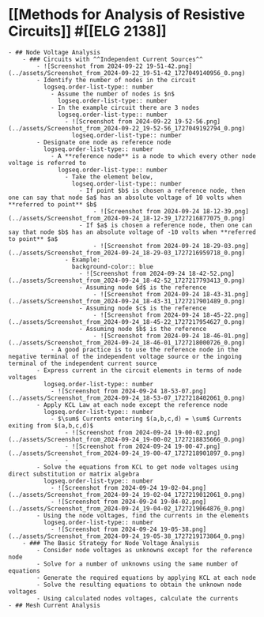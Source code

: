 # [[Methods for Analysis of Resistive Circuits]] #[[ELG 2138]]
	- ## Node Voltage Analysis
		- ### Circuits with ^^Independent Current Sources^^
			- ![Screenshot from 2024-09-22 19-51-42.png](../assets/Screenshot_from_2024-09-22_19-51-42_1727049140956_0.png)
			- Identify the number of nodes in the circuit
			  logseq.order-list-type:: number
				- Assume the number of nodes is $n$
				  logseq.order-list-type:: number
				- In the example circuit there are 3 nodes
				  logseq.order-list-type:: number
					- ![Screenshot from 2024-09-22 19-52-56.png](../assets/Screenshot_from_2024-09-22_19-52-56_1727049192794_0.png)
					  logseq.order-list-type:: number
			- Designate one node as reference node
			  logseq.order-list-type:: number
				- A **reference node** is a node to which every other node voltage is referred to
				  logseq.order-list-type:: number
					- Take the element below,
					  logseq.order-list-type:: number
						- If point $b$ is chosen a reference node, then one can say that node $a$ has an absolute voltage of 10 volts when **referred to point** $b$
							- ![Screenshot from 2024-09-24 18-12-39.png](../assets/Screenshot_from_2024-09-24_18-12-39_1727216877075_0.png)
						- If $a$ is chosen a reference node, then one can say that node $b$ has an absolute voltage of -10 volts when **referred to point** $a$
							- ![Screenshot from 2024-09-24 18-29-03.png](../assets/Screenshot_from_2024-09-24_18-29-03_1727216959718_0.png)
					- Example:
					  background-color:: blue
						- ![Screenshot from 2024-09-24 18-42-52.png](../assets/Screenshot_from_2024-09-24_18-42-52_1727217793413_0.png)
						- Assuming node $d$ is the reference
							- ![Screenshot from 2024-09-24 18-43-31.png](../assets/Screenshot_from_2024-09-24_18-43-31_1727217901489_0.png)
						- Assuming node $c$ is the reference
							- ![Screenshot from 2024-09-24 18-45-22.png](../assets/Screenshot_from_2024-09-24_18-45-22_1727217954627_0.png)
						- Assuming node $b$ is the reference
							- ![Screenshot from 2024-09-24 18-46-01.png](../assets/Screenshot_from_2024-09-24_18-46-01_1727218000726_0.png)
				- A good practice is to use the reference node in the negative terminal of the independent voltage source or the ingoing terminal of the independent current source
			- Express current in the circuit elements in terms of node voltages
			  logseq.order-list-type:: number
				- ![Screenshot from 2024-09-24 18-53-07.png](../assets/Screenshot_from_2024-09-24_18-53-07_1727218402061_0.png)
			- Apply KCL Law at each node except the reference node
			  logseq.order-list-type:: number
				- $\sum$ Currents entering $(a,b,c,d) = \sum$ Currents exiting from $(a,b,c,d)$
					- ![Screenshot from 2024-09-24 19-00-02.png](../assets/Screenshot_from_2024-09-24_19-00-02_1727218835666_0.png)
					- ![Screenshot from 2024-09-24 19-00-47.png](../assets/Screenshot_from_2024-09-24_19-00-47_1727218901897_0.png)
					-
			- Solve the equations from KCL to get node voltages using direct substitution or matrix algebra
			  logseq.order-list-type:: number
				- ![Screenshot from 2024-09-24 19-02-04.png](../assets/Screenshot_from_2024-09-24_19-02-04_1727219012061_0.png)
				- ![Screenshot from 2024-09-24 19-04-02.png](../assets/Screenshot_from_2024-09-24_19-04-02_1727219064876_0.png)
			- Using the node voltages, find the currents in the elements
			  logseq.order-list-type:: number
				- ![Screenshot from 2024-09-24 19-05-38.png](../assets/Screenshot_from_2024-09-24_19-05-38_1727219173864_0.png)
		- ### The Basic Strategy for Node Voltage Analysis
			- Consider node voltages as unknowns except for the reference node
			- Solve for a number of unknowns using the same number of equations
			- Generate the required equations by applying KCL at each node
			- Solve the resulting equations to obtain the unknown node voltages
			- Using calculated nodes voltages, calculate the currents
	- ## Mesh Current Analysis